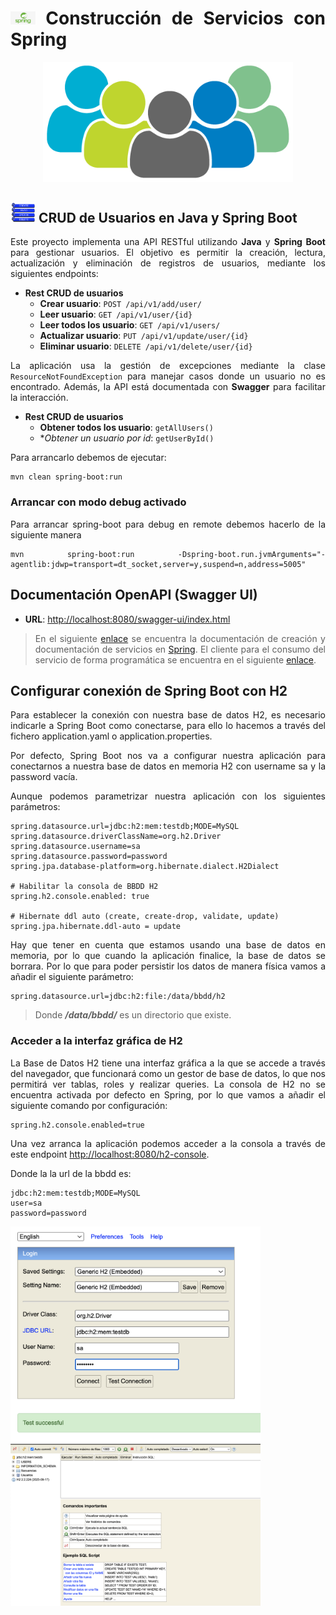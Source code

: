 <div align="justify">

# <img src=images/spring-logo.png width="40"> Construcción de Servicios con Spring

<div align="center">
   <img src=images/users.png width="400">
</div>

## <img src=images/crud.png width="40"> CRUD de Usuarios en Java y Spring Boot

Este proyecto implementa una API RESTful utilizando **Java** y **Spring Boot** para gestionar usuarios. El objetivo es permitir la creación, lectura, actualización y eliminación de registros de usuarios, mediante los siguientes endpoints:

- **Rest CRUD de usuarios**
  - **Crear usuario**: `POST /api/v1/add/user/`
  - **Leer usuario**: `GET /api/v1/user/{id}`
  - **Leer todos los usuario**: `GET /api/v1/users/`
  - **Actualizar usuario**: `PUT /api/v1/update/user/{id}`
  - **Eliminar usuario**: `DELETE /api/v1/delete/user/{id}`

La aplicación usa la gestión de excepciones mediante la clase `ResourceNotFoundException` para manejar casos donde un usuario no es encontrado. Además, la API está documentada con **Swagger** para facilitar la interacción.


- **Rest CRUD de usuarios**
  - **Obtener todos los usuario**: `getAllUsers()`
  - **Obtener un usuario por id*: `getUserById()` 

Para arrancarlo debemos de ejecutar:

```console
mvn clean spring-boot:run
```

### Arrancar con modo debug activado

Para arrancar spring-boot para debug en remote debemos hacerlo de la siguiente manera

```console
mvn spring-boot:run -Dspring-boot.run.jvmArguments="-agentlib:jdwp=transport=dt_socket,server=y,suspend=n,address=5005"
```

## Documentación OpenAPI (Swagger UI)

- **URL**: [http://localhost:8080/swagger-ui/index.html](http://localhost:8080/swagger-ui/index.html)

> En el siguiente [enlace](https://github.com/jpexposito/code-learn/tree/main/segundo/pgv/5-red-servicos) se encuentra la documentación de creación y documentación de servicios en [Spring](https://spring.io/). El cliente para el consumo del servicio de forma programática se encuentra en el siguiente [enlace](https://github.com/jpexposito/spring-boot-persistence-h2-client).

## Configurar conexión de Spring Boot con H2

Para establecer la conexión con nuestra base de datos H2, es necesario indicarle a Spring Boot como conectarse, para ello lo hacemos a través del fichero application.yaml o application.properties.

Por defecto, Spring Boot nos va a configurar nuestra aplicación para conectarnos a nuestra base de datos en memoria H2 con username sa y la password vacía.

Aunque podemos parametrizar nuestra aplicación con los siguientes parámetros:

```properties
spring.datasource.url=jdbc:h2:mem:testdb;MODE=MySQL
spring.datasource.driverClassName=org.h2.Driver
spring.datasource.username=sa
spring.datasource.password=password
spring.jpa.database-platform=org.hibernate.dialect.H2Dialect

# Habilitar la consola de BBDD H2
spring.h2.console.enabled: true

# Hibernate ddl auto (create, create-drop, validate, update)
spring.jpa.hibernate.ddl-auto = update
```

Hay que tener en cuenta que estamos usando una base de datos en memoria, por lo que cuando la aplicación finalice, la base de datos se borrara. Por lo que para poder persistir los datos de manera física vamos a añadir el siguiente parámetro:

```console
spring.datasource.url=jdbc:h2:file:/data/bbdd/h2
```

> Donde ***/data/bbdd/*** es un directorio que existe.

### Acceder a la interfaz gráfica de H2

La Base de Datos H2 tiene una interfaz gráfica a la que se accede a través del navegador, que funcionará como un gestor de base de datos, lo que nos permitirá ver tablas, roles y realizar queries. La consola de H2 no se encuentra activada por defecto en Spring, por lo que vamos a añadir el siguiente comando por configuración:

```properties
spring.h2.console.enabled=true
```

Una vez arranca la aplicación podemos acceder a la consola a través de este endpoint [http://localhost:8080/h2-console](http://localhost:8080/h2-console).

Donde la la url de la bbdd es:

```console
jdbc:h2:mem:testdb;MODE=MySQL
user=sa
password=password
```

<img src=images/h2-console1.png width="400">

<img src=images/h2-console2.png width="400">

</div>